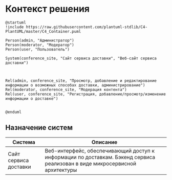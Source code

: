 # Контекст решения
<!-- Окружение системы (роли, участники, внешние системы) и связи системы с ним. Диаграмма контекста C4 и текстовое описание.
-->
```plantuml
@startuml
!include https://raw.githubusercontent.com/plantuml-stdlib/C4-PlantUML/master/C4_Container.puml

Person(admin, "Администратор")
Person(moderator, "Модератор")
Person(user, "Пользователь")

System(conference_site, "Сайт сервиса доставки", "Веб-сайт сервиса доставки")



Rel(admin, conference_site, "Просмотр, добавление и редактирование информации о возможных способах доставки, администрирование")
Rel(moderator, conference_site, "Модерация контента")
Rel(user, conference_site, "Регистрация, добавление/просмотр/изменение информации о доставке")


@enduml
```
## Назначение систем
|Система| Описание|
|-------|---------|
| Сайт сервиса доставки | Веб-интерфейс, обеспечивающий доступ к информации по доставкам. Бэкенд сервиса реализован в виде микросервисной архитектуры |
